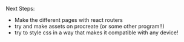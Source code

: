 Next Steps:
* Make the different pages with react routers
* try and make assets on procreate (or some other program!!)
* try to style css in a way that makes it compatible with any device!